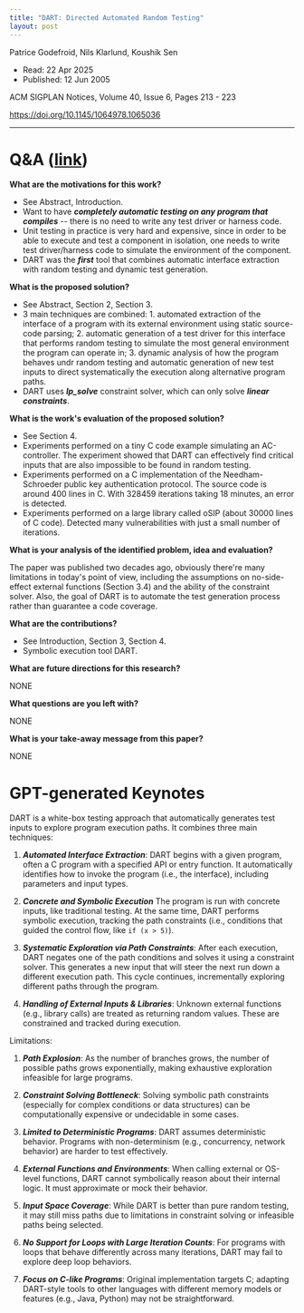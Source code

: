 ```yaml
---
title: "DART: Directed Automated Random Testing"
layout: post
---
```


Patrice Godefroid, Nils Klarlund, Koushik Sen

* Read: 22 Apr 2025
* Published: 12 Jun 2005

ACM SIGPLAN Notices, Volume 40, Issue 6, Pages 213 - 223

https://doi.org/10.1145/1064978.1065036

---

# Q&A ([link](https://cseweb.ucsd.edu/~wgg/CSE210/howtoread.html))

**What are the motivations for this work?** 

* See Abstract, Introduction.
* Want to have ***completely automatic testing on any program that compiles*** -- there is no need to write any test driver or harness code.
* Unit testing in practice is very hard and expensive, since in order to be able to execute and test a component in isolation, one needs to write test driver/harness code to simulate the environment of the component.
* DART was the ***first*** tool that combines automatic interface extraction with random testing and dynamic test generation.

**What is the proposed solution?**

* See Abstract, Section 2, Section 3. 
* 3 main techniques are combined: 1. automated extraction of the interface of a program with its external environment using static source-code parsing; 2. automatic generation of a test driver for this interface that performs random testing to simulate the most general environment the program can operate in; 3. dynamic analysis of how the program behaves undr random testing and automatic generation of new test inputs to direct systematically the execution along alternative program paths.
* DART uses ***lp_solve*** constraint solver, which can only solve ***linear constraints***.

**What is the work's evaluation of the proposed solution?**

* See Section 4.
* Experiments performed on a tiny C code example simulating an AC-controller. The experiment showed that DART can effectively find critical inputs that are also impossible to be found in random testing.
* Experiments performed on a C implementation of the Needham-Schroeder public key authentication protocol. The source code is around 400 lines in C. With 328459 iterations taking 18 minutes, an error is detected.
* Experiments performed on a large library called oSIP (about 30000 lines of C code). Detected many vulnerabilities with just a small number of iterations.

**What is your analysis of the identified problem, idea and evaluation?**

The paper was published two decades ago, obviously there're many limitations in today's point of view, including the assumptions on no-side-effect external functions (Section 3.4) and the ability of the constraint solver. Also, the goal of DART is to automate the test generation process rather than guarantee a code coverage.

**What are the contributions?**
* See Introduction, Section 3, Section 4.
* Symbolic execution tool DART.

**What are future directions for this research?**

NONE

**What questions are you left with?**

NONE

**What is your take-away message from this paper?**

NONE

# GPT-generated Keynotes
DART is a white-box testing approach that automatically generates test inputs to explore program execution paths. It combines three main techniques:

1. ***Automated Interface Extraction***: DART begins with a given program, often a C program with a specified API or entry function. It automatically identifies how to invoke the program (i.e., the interface), including parameters and input types.

2. ***Concrete and Symbolic Execution*** The program is run with concrete inputs, like traditional testing. At the same time, DART performs symbolic execution, tracking the path constraints (i.e., conditions that guided the control flow, like ```if (x > 5)```).

3. ***Systematic Exploration via Path Constraints***: After each execution, DART negates one of the path conditions and solves it using a constraint solver. This generates a new input that will steer the next run down a different execution path. This cycle continues, incrementally exploring different paths through the program.

4. ***Handling of External Inputs & Libraries***: Unknown external functions (e.g., library calls) are treated as returning random values. These are constrained and tracked during execution.

Limitations:

1. ***Path Explosion***: As the number of branches grows, the number of possible paths grows exponentially, making exhaustive exploration infeasible for large programs.

2. ***Constraint Solving Bottleneck***: Solving symbolic path constraints (especially for complex conditions or data structures) can be computationally expensive or undecidable in some cases.

3. ***Limited to Deterministic Programs***: DART assumes deterministic behavior. Programs with non-determinism (e.g., concurrency, network behavior) are harder to test effectively.

4. ***External Functions and Environments***: When calling external or OS-level functions, DART cannot symbolically reason about their internal logic. It must approximate or mock their behavior.

5. ***Input Space Coverage***: While DART is better than pure random testing, it may still miss paths due to limitations in constraint solving or infeasible paths being selected.

6. ***No Support for Loops with Large Iteration Counts***: For programs with loops that behave differently across many iterations, DART may fail to explore deep loop behaviors.

7. ***Focus on C-like Programs***: Original implementation targets C; adapting DART-style tools to other languages with different memory models or features (e.g., Java, Python) may not be straightforward.